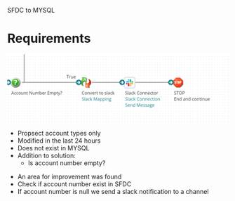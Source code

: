 SFDC to MYSQL
# Requirements

<img src="./images/20220724203211.png" class="img-right">

- Propsect account types only
- Modified in the last 24 hours
- Does not exist in MYSQL
- Addition to solution:
  - Is account number empty?


<aside class="notes">
<ul>
<li>An area for improvement was found</li>
<li>Check if account number exist in SFDC</li>
<li>If account number is null we send a slack notification to a channel</li>
</ul>
</aside>